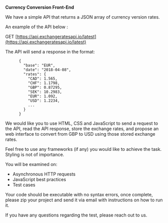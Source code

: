 **Currency Conversion Front-End**

We have a simple API that returns a JSON array of currency version rates.

An example of the API below :

GET [https://api.exchangeratesapi.io/latest](https://api.exchangeratesapi.io/latest)

The API will send a response in the format:

          {
            "base": "EUR",
            "date": "2018-04-08",
            "rates": {
              "CAD": 1.565,
              "CHF": 1.1798,
              "GBP": 0.87295,
              "SEK": 10.2983,
              "EUR": 1.092,
              "USD": 1.2234,
              ...
            }
          }

We would like you to use HTML, CSS and JavaScript to send a request to the API, read the API response, store the exchange rates, and propose an web interface to convert from GBP to USD using those stored exchange rates.

Feel free to use any frameworks (if any) you would like to achieve the task. Styling is not of importance.

You will be examined on:

- Asynchronous HTTP requests
- JavaScript best practices
- Test cases

Your code should be executable with no syntax errors, once complete, please zip your project and send it via email with instructions on how to run it.

If you have any questions regarding the test, please reach out to us.
